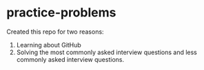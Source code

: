 # practice-problems
Created this repo for two reasons:
1) Learning about GitHub
2) Solving the most commonly asked interview questions and less commonly asked interview questions.
